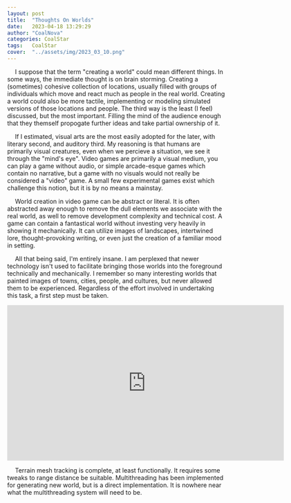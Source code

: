 ```yaml
---
layout: post
title:  "Thoughts On Worlds"
date:   2023-04-18 13:29:29
author: "CoalNova"
categories: CoalStar
tags:	CoalStar
cover:  "../assets/img/2023_03_10.png"
---
```


&emsp; I suppose that the term "creating a world" could mean different things. In some ways, the immediate thought is on brain storming. Creating a (sometimes) cohesive collection of locations, usually filled with groups of individuals which move and react much as people in the real world. Creating a world could also be more tactile, implementing or modeling simulated versions of those locations and people. The third way is the least (I feel) discussed, but the most important. Filling the mind of the audience enough that they themself propogate further ideas and take partial ownership of it.

&emsp; If I estimated, visual arts are the most easily adopted for the later, with literary second, and auditory third. My reasoning is that humans are primarily visual creatures, even when we percieve a situation, we see it through the "mind's eye". Video games are primarily a visual medium, you can play a game without audio, or simple arcade-esque games which contain no narrative, but a game with no visuals would not really be considered a "video" game. A small few experimental games exist which challenge this notion, but it is by no means a mainstay.  

&emsp; World creation in video game can be abstract or literal. It is often abstracted away enough to remove the dull elements we associate with the real world, as well to remove development complexity and technical cost. A game can contain a fantastical world without investing very heavily in showing it mechanically. It can utilize images of landscapes, intertwined lore, thought-provoking writing, or even just the creation of a familiar mood in setting.

&emsp; All that being said, I'm entirely insane. I am perplexed that newer technology isn't used to facilitate bringing those worlds into the foreground technically and mechanically. I remember so many interesting worlds that painted images of towns, cities, people, and cultures, but never allowed them to be experienced. Regardless of the effort involved in undertaking this task, a first step must be taken.

<iframe width="640" height="360" frameborder="0" src="https://mega.nz/embed/2tNAWDpa#yhAYidcABHjNvoY3GSLM_avutXGJLU1it077XO5IuA8!1m" allowfullscreen ></iframe> 

&emsp; Terrain mesh tracking is complete, at least functionally. It requires some tweaks to range distance be suitable. Multithreading has been implemented for generating new world, but is a direct implementation. It is nowhere near what the multithreading system will need to be.

